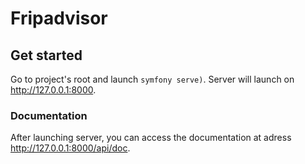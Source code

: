 # Fripadvisor

 ## Get started ##
 Go to project's root and launch ```symfony serve)```.
 Server will launch on <http://127.0.0.1:8000>.
 
 ### Documentation ####
 
After launching server, you can access the documentation at adress <http://127.0.0.1:8000/api/doc>.
